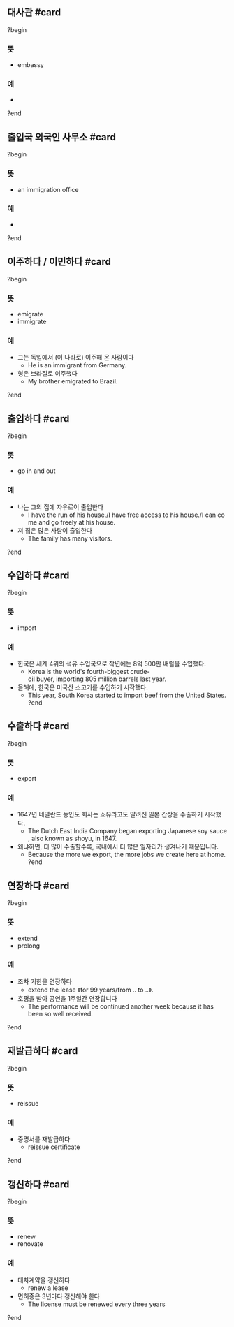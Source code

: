 ## 대사관 #card
?begin
### 뜻
- embassy
### 예
-
?end


## 출입국 외국인 사무소 #card
?begin
### 뜻
- an immigration office
### 예
-
?end


## 이주하다 / 이민하다 #card
?begin
### 뜻
- emigrate
- immigrate
### 예
- 그는 독일에서 (이 나라로) 이주해 온 사람이다
	- He is an immigrant from Germany.
- 형은 브라질로 이주했다
	- My brother emigrated to Brazil.
<!--SR:!2025-10-19,47,186-->
?end


## 출입하다 #card
?begin
### 뜻
- go in and out
### 예
- 나는 그의 집에 자유로이 출입한다
	- I have the run of his house./I have free access to his house./I can come and go freely at his house.
- 저 집은 많은 사람이 출입한다
	- The family has many visitors.
<!--SR:!2026-01-25,148,230-->
?end


## 수입하다 #card
?begin
### 뜻
- import
### 예
- 한국은 세계 4위의 석유 수입국으로 작년에는 8억 500만 배럴을 수입했다.
	- Korea is the world's fourth-biggest crude-oil buyer, importing 805 million barrels last year.
- 올해에, 한국은 미국산 소고기를 수입하기 시작했다.
	- This year, South Korea started to import beef from the United States.
?end


## 수출하다 #card
?begin
### 뜻
- export
### 예
- 1647년 네덜란드 동인도 회사는 쇼유라고도 알려진 일본 간장을 수출하기 시작했다.
	- The Dutch East India Company began exporting Japanese soy sauce, also known as shoyu, in 1647.
- 왜냐하면, 더 많이 수출할수록, 국내에서 더 많은 일자리가 생겨나기 때문입니다.
	- Because the more we export, the more jobs we create here at home.
?end


## 연장하다 #card
?begin
### 뜻
- extend
- prolong
### 예
- 조차 기한을 연장하다
	- extend the lease 《for 99 years/from ‥ to ‥》.
- 호평을 받아 공연을 1주일간 연장합니다
	- The performance will be continued another week because it has been so well received.
<!--SR:!2025-08-26,9,250-->
?end


## 재발급하다 #card
?begin
### 뜻
- reissue
### 예
- 증명서를 재발급하다
	- reissue certificate
<!--SR:!2025-09-18,50,226-->
?end


## 갱신하다 #card
?begin
### 뜻
- renew
- renovate
### 예
- 대차계약을 갱신하다
  - renew a lease
- 면허증은 3년마다 갱신해야 한다
  - The license must be renewed every three years
<!--SR:!2025-10-31,82,246-->
?end

